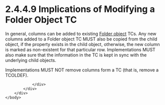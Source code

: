 <html dir="LTR" xmlns:mshelp="http://msdn.microsoft.com/mshelp" xmlns:ddue="http://ddue.schemas.microsoft.com/authoring/2003/5" xmlns:xlink="http://www.w3.org/1999/xlink" xmlns:tool="http://www.microsoft.com/tooltip">
    <head>
        <meta http-equiv="Content-Type" content="text/html; CHARSET=utf-8"></meta>
        <meta name="save" content="history"></meta>
        <title>2.4.4.9 Implications of Modifying a Folder Object TC</title>
        <xml>
            <mshelp:toctitle title="2.4.4.9 Implications of Modifying a Folder Object TC"></mshelp:toctitle>
            <mshelp:rltitle title="[MS-PST]: Implications of Modifying a Folder Object TC"></mshelp:rltitle>
            <mshelp:keyword index="A" term="0bee3de8-6e12-459a-a659-d211d0076e7d"></mshelp:keyword>
            <mshelp:attr name="DCSext.ContentType" value="open specification"></mshelp:attr>
            <mshelp:attr name="AssetID" value="0bee3de8-6e12-459a-a659-d211d0076e7d"></mshelp:attr>
            <mshelp:attr name="TopicType" value="kbRef"></mshelp:attr>
            <mshelp:attr name="DCSext.Title" value="[MS-PST]: Implications of Modifying a Folder Object TC" />
        </xml>
    </head>
    <body>
        <div id="header">
            <h1 class="heading">2.4.4.9 Implications of Modifying a Folder Object TC</h1>
        </div>
        <div id="mainSection">
            <div id="mainBody">
                <div id="allHistory" class="saveHistory"></div>
                <div id="sectionSection0" class="section" name="collapseableSection">


<p>In general, columns can be added to existing <a href="08220cc9-69b1-4072-a2e7-2a0ff201d505.htm#gt_0682daa7-c1b8-419b-8a32-6048833d0b72">Folder object</a> TCs. Any new
columns added to a Folder object TC MUST also be copied from the child object,
if the property exists in the child object, otherwise, the new column is marked
as non-existent for that particular row. Implementations MUST also make sure
that the information in the TC is kept in sync with the underlying child
objects.</p>

<p>Implementations MUST NOT remove columns form a TC (that is,
remove a TCOLDEF).</p>


                </div>
            </div>
        </div>
    </body>
</html>